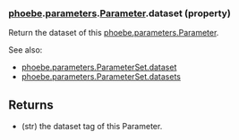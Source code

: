 ### [phoebe](phoebe.md).[parameters](phoebe.parameters.md).[Parameter](phoebe.parameters.Parameter.md).dataset (property)




Return the dataset of this [phoebe.parameters.Parameter](phoebe.parameters.Parameter.md).

See also:
* [phoebe.parameters.ParameterSet.dataset](phoebe.parameters.ParameterSet.dataset.md)
* [phoebe.parameters.ParameterSet.datasets](phoebe.parameters.ParameterSet.datasets.md)

Returns
-------
* (str) the dataset tag of this Parameter.

